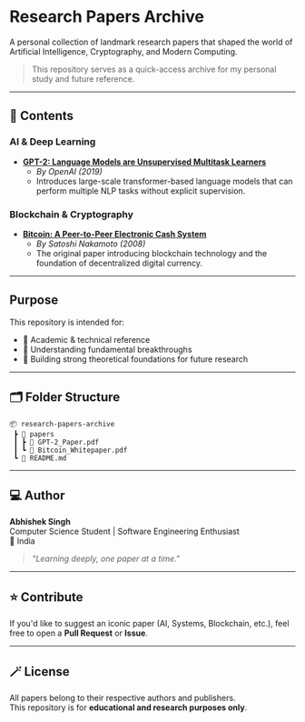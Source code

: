 #  Research Papers Archive

A personal collection of landmark research papers that shaped the world of Artificial Intelligence, Cryptography, and Modern Computing.

>  This repository serves as a quick-access archive for my personal study and future reference.

---

## 📄 Contents

###  AI & Deep Learning
- **[GPT-2: Language Models are Unsupervised Multitask Learners]([papers/GPT-2_Paper.pdf](https://github.com/Ralblast/Papers/blob/main/bitcoin.pdf))**
  - *By OpenAI (2019)*
  - Introduces large-scale transformer-based language models that can perform multiple NLP tasks without explicit supervision.

###  Blockchain & Cryptography
- **[Bitcoin: A Peer-to-Peer Electronic Cash System](papers/Bitcoin_Whitepaper.pdf)**
  - *By Satoshi Nakamoto (2008)*
  - The original paper introducing blockchain technology and the foundation of decentralized digital currency.

---

## Purpose

This repository is intended for:
- 📖 Academic & technical reference  
- 🧩 Understanding fundamental breakthroughs  
- 🧠 Building strong theoretical foundations for future research  

---

## 🗂️ Folder Structure
```
📦 research-papers-archive
 ┣ 📂 papers
 ┃ ┣ 📄 GPT-2_Paper.pdf
 ┃ ┗ 📄 Bitcoin_Whitepaper.pdf
 ┗ 📄 README.md
```

---

## 💻 Author
**Abhishek Singh**  
Computer Science Student | Software Engineering Enthusiast  
📍 India  

> _"Learning deeply, one paper at a time."_ 

---

## ⭐ Contribute
If you'd like to suggest an iconic paper (AI, Systems, Blockchain, etc.), feel free to open a **Pull Request** or **Issue**.

---

## 🪄 License
All papers belong to their respective authors and publishers.  
This repository is for **educational and research purposes only**.

